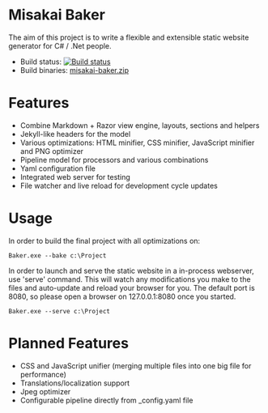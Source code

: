 Misakai Baker
=============

The aim of this project is to write a flexible and extensible static website generator for C# / .Net people.

* Build status: [![Build status](https://ci.appveyor.com/api/projects/status/h89p713jb1fkuthv?svg=true)](https://ci.appveyor.com/project/Kelindar/misakai-baker)
* Build binaries: [misakai-baker.zip](pub.misakai.com/Baker/bin/misakai-baker.zip)


Features
========
* Combine Markdown + Razor view engine, layouts, sections and helpers
* Jekyll-like headers for the model
* Various optimizations: HTML minifier, CSS minifier, JavaScript minifier and PNG optimizer
* Pipeline model for processors and various combinations
* Yaml configuration file
* Integrated web server for testing
* File watcher and live reload for development cycle updates
 

Usage
=====

In order to build the final project with all optimizations on:

```
Baker.exe --bake c:\Project
```


In order to launch and serve the static website in a in-process webserver, use 'serve' command. This will watch any modifications you make to the files and auto-update and reload your browser for you. The default port is 8080, so please open a browser on 127.0.0.1:8080 once you started.

```
Baker.exe --serve c:\Project
```

Planned Features
================
* CSS and JavaScript unifier (merging multiple files into one big file for performance)
* Translations/localization support
* Jpeg optimizer
* Configurable pipeline directly from _config.yaml file
